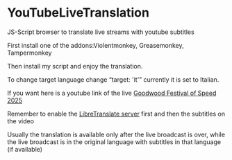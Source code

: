 # YouTubeLiveTranslation
JS-Script browser to translate live streams with youtube subtitles 

First install one of the addons:Violentmonkey, Greasemonkey, Tampermonkey

Then install my script and enjoy the translation.

To change target language change “target: 'it'” currently it is set to Italian.

If you want here is a youtube link of the live [Goodwood Festival of Speed 2025](https://www.youtube.com/watch?v=GnRHgwn5F8k)

Remember to enable the [LibreTranslate server](https://hub.docker.com/r/libretranslate/libretranslate) first and then the subtitles on the video

Usually the translation is available only after the live broadcast is over, while the live broadcast is in the original language with subtitles in that language (if available)


